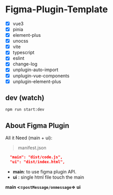 <!--
 * @Author: 旋仔 zixuan.wen@shopcider.com
 * @Date: 2024-05-11 18:08:49
 * @LastEditors: 旋仔 zixuan.wen@shopcider.com
 * @LastEditTime: 2024-05-16 11:04:42
 * @FilePath: /figma-plugin-vue3-template/README.md
 * @Description: 这是默认设置,请设置`customMade`, 打开koroFileHeader查看配置 进行设置: https://github.com/OBKoro1/koro1FileHeader/wiki/%E9%85%8D%E7%BD%AE
-->
# Figma-Plugin-Template

- [x] vue3
- [x] pinia
- [x] element-plus
- [x] unocss
- [x] vite
- [x] typescript
- [x] eslint
- [x] change-log
- [x] unplugin-auto-import
- [x] unplugin-vue-components
- [x] unplugin-element-plus

## dev (watch)

```bash
npm run start:dev
```

## About Figma Plugin 

All it Need (main + ui):

> manifest.json

```json
  "main": "dist/code.js",
  "ui": "dist/index.html",
```

- **main**: to use figma plugin API.
- **ui**  : single html file touch the main

**main <=`postMessage/onmessage`=> ui**